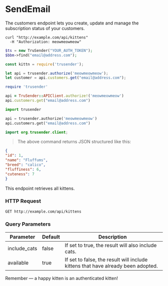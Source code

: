 

# SendEmail
The customers endpoint lets you create, update and manage the subscription status of your customers.

```curl
curl "http://example.com/api/kittens"
  -H "Authorization: meowmeowmeow"
```

```php
$ts = new TruSender("YOUR_AUTH_TOKEN");
$bbm->find("email@address.com");
```

```javascript
const kittn = require('trusender');

let api = trusender.authorize('meowmeowmeow');
let customer = api.customers.get("email@address.com");
```

```ruby
require 'trusender'

api = TruSender::APIClient.authorize!('meowmeowmeow')
api.customers.get("email@address.com")
```

```python
import trusender

api = trusender.authorize('meowmeowmeow')
api.customers.get("email@address.com")
```

```java
import org.trusender.client;


```


> The above command returns JSON structured like this:
```json
{
"id": 1,
"name": "Fluffums",
"breed": "calico",
"fluffiness": 6,
"cuteness": 7
}
```

This endpoint retrieves all kittens.

### HTTP Request

`GET http://example.com/api/kittens`

### Query Parameters

Parameter | Default | Description
--------- | ------- | -----------
include_cats | false | If set to true, the result will also include cats.
available | true | If set to false, the result will include kittens that have already been adopted.

<aside class="success">
Remember — a happy kitten is an authenticated kitten!
</aside>

